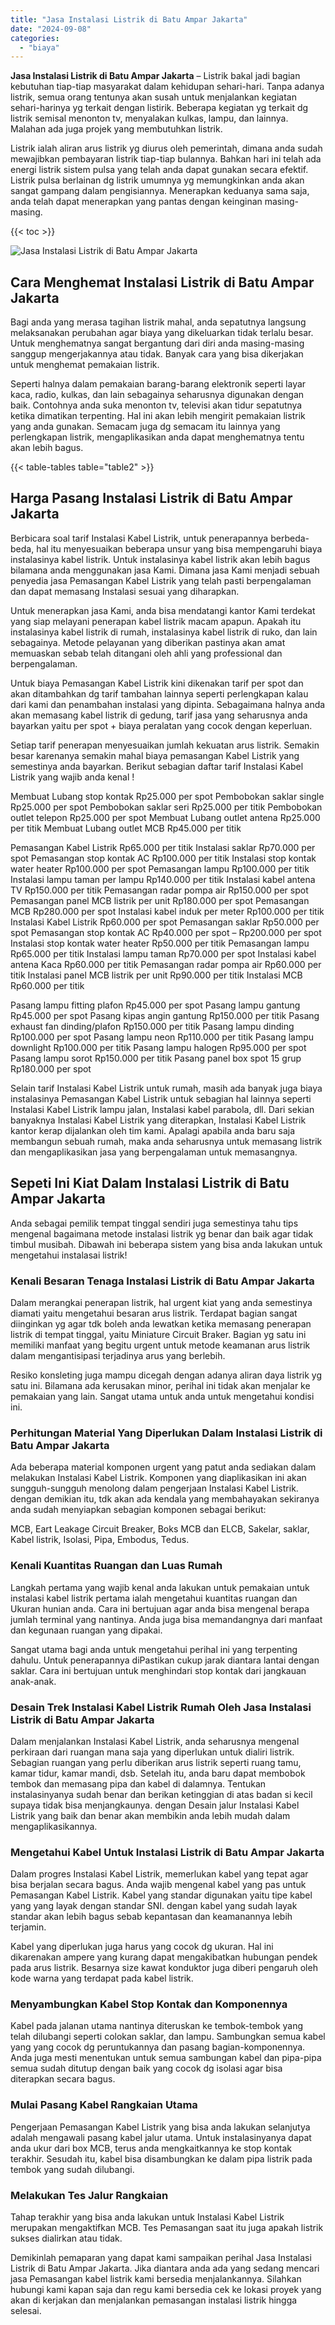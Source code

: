```yaml
---
title: "Jasa Instalasi Listrik di Batu Ampar Jakarta"
date: "2024-09-08"
categories: 
  - "biaya"
---
```


**Jasa Instalasi Listrik di Batu Ampar Jakarta** – Listrik bakal jadi bagian kebutuhan tiap-tiap masyarakat dalam kehidupan sehari-hari. Tanpa adanya listrik, semua orang tentunya akan susah untuk menjalankan kegiatan sehari-harinya yg terkait dengan listirik. Beberapa kegiatan yg terkait dg listrik semisal menonton tv, menyalakan kulkas, lampu, dan lainnya. Malahan ada juga projek yang membutuhkan listrik.

Listrik ialah aliran arus listrik yg diurus oleh pemerintah, dimana anda sudah mewajibkan pembayaran listrik tiap-tiap bulannya. Bahkan hari ini telah ada energi listrik sistem pulsa yang telah anda dapat gunakan secara efektif. Listrik pulsa berlainan dg listrik umumnya yg memungkinkan anda akan sangat gampang dalam pengisiannya. Menerapkan keduanya sama saja, anda telah dapat menerapkan yang pantas dengan keinginan masing-masing.

{{< toc >}}

![Jasa Instalasi Listrik di Batu Ampar Jakarta](/images/instalasi-listrik-murah01.png)

## Cara Menghemat Instalasi Listrik di Batu Ampar Jakarta

Bagi anda yang merasa tagihan listrik mahal, anda sepatutnya langsung melaksanakan perubahan agar biaya yang dikeluarkan tidak terlalu besar. Untuk menghematnya sangat bergantung dari diri anda masing-masing sanggup mengerjakannya atau tidak. Banyak cara yang bisa dikerjakan untuk menghemat pemakaian listrik.

Seperti halnya dalam pemakaian barang-barang elektronik seperti layar kaca, radio, kulkas, dan lain sebagainya seharusnya digunakan dengan baik. Contohnya anda suka menonton tv, televisi akan tidur sepatutnya ketika dimatikan terpenting. Hal ini akan lebih mengirit pemakaian listrik yang anda gunakan. Semacam juga dg semacam itu lainnya yang perlengkapan listrik, mengaplikasikan anda dapat menghematnya tentu akan lebih bagus.

{{< table-tables table="table2" >}}

## Harga Pasang Instalasi Listrik di Batu Ampar Jakarta

Berbicara soal tarif Instalasi Kabel Listrik, untuk penerapannya berbeda-beda, hal itu menyesuaikan beberapa unsur yang bisa mempengaruhi biaya instalasinya kabel listrik. Untuk instalasinya kabel listrik akan lebih bagus bilamana anda menggunakan jasa Kami. Dimana jasa Kami menjadi sebuah penyedia jasa Pemasangan Kabel Listrik yang telah pasti berpengalaman dan dapat memasang Instalasi sesuai yang diharapkan.

Untuk menerapkan jasa Kami, anda bisa mendatangi kantor Kami terdekat yang siap melayani penerapan kabel listrik macam apapun. Apakah itu instalasinya kabel listrik di rumah, instalasinya kabel listrik di ruko, dan lain sebagainya. Metode pelayanan yang diberikan pastinya akan amat memuaskan sebab telah ditangani oleh ahli yang professional dan berpengalaman.

Untuk biaya Pemasangan Kabel Listrik kini dikenakan tarif per spot dan akan ditambahkan dg tarif tambahan lainnya seperti perlengkapan kalau dari kami dan penambahan instalasi yang dipinta. Sebagaimana halnya anda akan memasang kabel listrik di gedung, tarif jasa yang seharusnya anda bayarkan yaitu per spot + biaya peralatan yang cocok dengan keperluan.

Setiap tarif penerapan menyesuaikan jumlah kekuatan arus listrik. Semakin besar karenanya semakin mahal biaya pemasangan Kabel Listrik yang semestinya anda bayarkan. Berikut sebagian daftar tarif Instalasi Kabel Listrik yang wajib anda kenal !

Membuat Lubang stop kontak Rp25.000 per spot Pembobokan saklar single Rp25.000 per spot Pembobokan saklar seri Rp25.000 per titik Pembobokan outlet telepon Rp25.000 per spot Membuat Lubang outlet antena Rp25.000 per titik Membuat Lubang outlet MCB Rp45.000 per titik

Pemasangan Kabel Listrik Rp65.000 per titik Instalasi saklar Rp70.000 per spot Pemasangan stop kontak AC Rp100.000 per titik Instalasi stop kontak water heater Rp100.000 per spot Pemasangan lampu Rp100.000 per titik Instalasi lampu taman per lampu Rp140.000 per titik Instalasi kabel antena TV Rp150.000 per titik Pemasangan radar pompa air Rp150.000 per spot Pemasangan panel MCB listrik per unit Rp180.000 per spot Pemasangan MCB Rp280.000 per spot Instalasi kabel induk per meter Rp100.000 per titik Instalasi Kabel Listrik Rp60.000 per spot Pemasangan saklar Rp50.000 per spot Pemasangan stop kontak AC Rp40.000 per spot – Rp200.000 per spot Instalasi stop kontak water heater Rp50.000 per titik Pemasangan lampu Rp65.000 per titik Instalasi lampu taman Rp70.000 per spot Instalasi kabel antena Kaca Rp60.000 per titik Pemasangan radar pompa air Rp60.000 per titik Instalasi panel MCB listrik per unit Rp90.000 per titik Instalasi MCB Rp60.000 per titik

Pasang lampu fitting plafon Rp45.000 per spot Pasang lampu gantung Rp45.000 per spot Pasang kipas angin gantung Rp150.000 per titik Pasang exhaust fan dinding/plafon Rp150.000 per titik Pasang lampu dinding Rp100.000 per spot Pasang lampu neon Rp110.000 per titik Pasang lampu downlight Rp100.000 per titik Pasang lampu halogen Rp95.000 per spot Pasang lampu sorot Rp150.000 per titik Pasang panel box spot 15 grup Rp180.000 per spot

Selain tarif Instalasi Kabel Listrik untuk rumah, masih ada banyak juga biaya instalasinya Pemasangan Kabel Listrik untuk sebagian hal lainnya seperti Instalasi Kabel Listrik lampu jalan, Instalasi kabel parabola, dll. Dari sekian banyaknya Instalasi Kabel Listrik yang diterapkan, Instalasi Kabel Listrik kantor kerap dijalankan oleh tim kami. Apalagi apabila anda baru saja membangun sebuah rumah, maka anda seharusnya untuk memasang listrik dan mengaplikasikan jasa yang berpengalaman untuk memasangnya.

## Sepeti Ini Kiat Dalam Instalasi Listrik di Batu Ampar Jakarta


Anda sebagai pemilik tempat tinggal sendiri juga semestinya tahu tips mengenal bagaimana metode instalasi listrik yg benar dan baik agar tidak timbul musibah. Dibawah ini beberapa sistem yang bisa anda lakukan untuk mengetahui instalasai listrik!

### Kenali Besaran Tenaga Instalasi Listrik di Batu Ampar Jakarta

Dalam merangkai penerapan listrik, hal urgent kiat yang anda semestinya diamati yaitu mengetahui besaran arus listrik. Terdapat bagian sangat diinginkan yg agar tdk boleh anda lewatkan ketika memasang penerapan listrik di tempat tinggal, yaitu Miniature Circuit Braker. Bagian yg satu ini memiliki manfaat yang begitu urgent untuk metode keamanan arus listrik dalam mengantisipasi terjadinya arus yang berlebih.

Resiko konsleting juga mampu dicegah dengan adanya aliran daya listrik yg satu ini. Bilamana ada kerusakan minor, perihal ini tidak akan menjalar ke pemakaian yang lain. Sangat utama untuk anda untuk mengetahui kondisi ini.

### Perhitungan Material Yang Diperlukan Dalam Instalasi Listrik di Batu Ampar Jakarta

Ada beberapa material komponen urgent yang patut anda sediakan dalam melakukan Instalasi Kabel Listrik. Komponen yang diaplikasikan ini akan sungguh-sungguh menolong dalam pengerjaan Instalasi Kabel Listrik. dengan demikian itu, tdk akan ada kendala yang membahayakan sekiranya anda sudah menyiapkan sebagian komponen sebagai berikut:

MCB, Eart Leakage Circuit Breaker, Boks MCB dan ELCB, Sakelar, saklar, Kabel listrik, Isolasi, Pipa, Embodus, Tedus.

### Kenali Kuantitas Ruangan dan Luas Rumah

Langkah pertama yang wajib kenal anda lakukan untuk pemakaian untuk instalasi kabel listrik pertama ialah mengetahui kuantitas ruangan dan Ukuran hunian anda. Cara ini bertujuan agar anda bisa mengenal berapa jumlah terminal yang nantinya. Anda juga bisa memandangnya dari manfaat dan kegunaan ruangan yang dipakai.

Sangat utama bagi anda untuk mengetahui perihal ini yang terpenting dahulu. Untuk penerapannya diPastikan cukup jarak diantara lantai dengan saklar. Cara ini bertujuan untuk menghindari stop kontak dari jangkauan anak-anak.

### Desain Trek Instalasi Kabel Listrik Rumah Oleh Jasa Instalasi Listrik di Batu Ampar Jakarta

Dalam menjalankan Instalasi Kabel Listrik, anda seharusnya mengenal perkiraan dari ruangan mana saja yang diperlukan untuk dialiri listrik. Sebagian ruangan yang perlu diberikan arus listrik seperti ruang tamu, kamar tidur, kamar mandi, dsb. Setelah itu, anda baru dapat membobok tembok dan memasang pipa dan kabel di dalamnya. Tentukan instalasinyanya sudah benar dan berikan ketinggian di atas badan si kecil supaya tidak bisa menjangkaunya. dengan Desain jalur Instalasi Kabel Listrik yang baik dan benar akan membikin anda lebih mudah dalam mengaplikasikannya.

### Mengetahui Kabel Untuk Instalasi Listrik di Batu Ampar Jakarta

Dalam progres Instalasi Kabel Listrik, memerlukan kabel yang tepat agar bisa berjalan secara bagus. Anda wajib mengenal kabel yang pas untuk Pemasangan Kabel Listrik. Kabel yang standar digunakan yaitu tipe kabel yang yang layak dengan standar SNI. dengan kabel yang sudah layak standar akan lebih bagus sebab kepantasan dan keamanannya lebih terjamin.

Kabel yang diperlukan juga harus yang cocok dg ukuran. Hal ini dikarenakan ampere yang kurang dapat mengakibatkan hubungan pendek pada arus listrik. Besarnya size kawat konduktor juga diberi pengaruh oleh kode warna yang terdapat pada kabel listrik.

### Menyambungkan Kabel Stop Kontak dan Komponennya

Kabel pada jalanan utama nantinya diteruskan ke tembok-tembok yang telah dilubangi seperti colokan saklar, dan lampu. Sambungkan semua kabel yang yang cocok dg peruntukannya dan pasang bagian-komponennya. Anda juga mesti menentukan untuk semua sambungan kabel dan pipa-pipa semua sudah ditutup dengan baik yang cocok dg isolasi agar bisa diterapkan secara bagus.

### Mulai Pasang Kabel Rangkaian Utama

Pengerjaan Pemasangan Kabel Listrik yang bisa anda lakukan selanjutya adalah mengawali pasang kabel jalur utama. Untuk instalasinyanya dapat anda ukur dari box MCB, terus anda mengkaitkannya ke stop kontak terakhir. Sesudah itu, kabel bisa disambungkan ke dalam pipa listrik pada tembok yang sudah dilubangi.

### Melakukan Tes Jalur Rangkaian

Tahap terakhir yang bisa anda lakukan untuk Instalasi Kabel Listrik merupakan mengaktifkan MCB. Tes Pemasangan saat itu juga apakah listrik sukses dialirkan atau tidak.

Demikinlah pemaparan yang dapat kami sampaikan perihal Jasa Instalasi Listrik di Batu Ampar Jakarta. Jika diantara anda ada yang sedang mencari jasa Pemasangan kabel listrik kami bersedia menjalankannya. Silahkan hubungi kami kapan saja dan regu kami bersedia cek ke lokasi proyek yang akan di kerjakan dan menjalankan pemasangan instalasi listrik hingga selesai.
